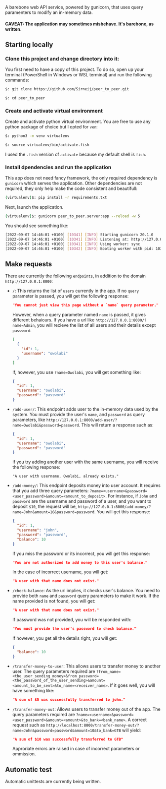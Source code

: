 A barebone web API service, powered by gunicorn, that uses query paramenters to modify an in-memory data.

#### CAVEAT: The application may sometimes misbehave. It's barebone, as written.

## Starting locally

### Clone this project and change directory into it:

You first need to have a copy of this project. To do so, open up your terminal (PowerShell in Windows or WSL terminal) and run the following commands:

```bash
$: git clone https://github.com/Sirneij/peer_to_peer.git

$: cd peer_to_peer
```

### Create and activate virtual environment

Create and activate python virtual environment. You are free to use any python package of choice but I opted for `ven`:

```bash
$: python3 -m venv virtualenv

$: source virtualenv/bin/activate.fish
```

I used the `.fish` version of `activate` because my default shell is `fish`.

### Install dpendencies and run the application

This app does not need fancy framework, the only required dependency is `gunicorn` which serves the application. Other dependencies are not required, they only help make the code consistent and beautifull:

```bash
(virtualenv)$: pip install -r requirements.txt
```

Next, launch the application.

```bash
(virtualenv)$: gunicorn peer_to_peer.server:app --reload -w 5
```

You should see something like:

```bash
[2022-09-07 14:46:01 +0100] [10341] [INFO] Starting gunicorn 20.1.0
[2022-09-07 14:46:01 +0100] [10341] [INFO] Listening at: http://127.0.0.1:8000 (10341)
[2022-09-07 14:46:01 +0100] [10341] [INFO] Using worker: sync
[2022-09-07 14:46:01 +0100] [10342] [INFO] Booting worker with pid: 10342
```

## Make requests

There are currently the following `endpoints`, in addition to the domain `http://127.0.0.1:8000`:

- `/`: This returns the list of `users` currently in the app. If no `query` parameter is passed, you will get the following response:
  ```json
  "You cannot just view this page without a `name` query parameter."
  ```
  However, when a query parameter named `name` is passed, it gives different behaiours. If you have a url like `http://127.0.0.1:8000/?name=Admin`, you will recieve the list of all users and their details except `password`:
  ```json
  [
    {
      "id": 1,
      "username": "owolabi"
    }
  ]
  ```
  If, however, you use `?name=Owolabi`, you will get something like:
  ```json
  {
    "id": 1,
    "username": "owolabi",
    "password": "password"
  }
  ```
- `/add-user/`: This endpoint adds user to the in-memory data used by the system. You must provide the user's `name`, and `password` as query parameters, like `http://127.0.0.1:8000/add-user/?name=Owolabi&password=password`. This will return a response such as:
  ```json
  {
    "id": 1,
    "username": "owolabi",
    "password": "password"
  }
  ```
  If you try adding another user with the same username, you will receive the following response:
  ```text
  "A user with username, Owolabi, already exists."
  ```
- `/add-money/`: This endpoint deposits money into user account. It requires that you add three query parameters: `?name=<username>&password=<user_password>&amount=<amount_to_deposit>`. For instance, if `John` and `password` are the username and password of a user, and you want to deposit `$10`, the request will be, `http://127.0.0.1:8000/add-money/?name=John&amount=10&password=password`. You will get this response:
  ```json
  {
    "id": 1,
    "username": "john",
    "password": "password",
    "balance": 10
  }
  ```
  If you miss the password or its incorrect, you will get this response:
  ```json
  "You are not authorized to add money to this user's balance."
  ```
  In the case of incorrect username, you will get:
  ```json
  "A user with that name does not exist."
  ```
- `/check-balance`: As the url implies, it checks user's balance. You need to provide both `name` and `password` query parameters to make it work. If the name provided is not found, you will get:
  ```json
  "A user with that name does not exist."
  ```
  If password was not provided, you will be responded with:
  ```json
  "You must provide the user's password to check balance."
  ```
  If however, you get all the details right, you will get:
  ```json
  {
    "balance": 10
  }
  ```
- `/transfer-money-to-user`: This allows users to transfer money to another user. The query parameters required are `?from_name=<the_user_sending_money>&from_password=<the_password_of_the_user_sending>&amount=<amount_to_be_sent>&to_name=<receiver_name>`. If it goes well, you will have something like:
  ```json
  "A sum of $5 was successfully transferred to john."
  ```
- `/transfer-money-out`: Allows users to transfer money out of the app. The query parameters required are `?name=<username>&password=<user_password>&amount=<amount>&to_bank=<bank_name>`. A correct request such as `http://localhost:8000/transfer-money-out/?name=John&password=password&amount=10&to_bank=GTB` will yield:
  ```json
  "A sum of $10 was successfully transferred to GTB"
  ```
  Approriate errors are raised in case of incorrect parameters or ommission.

## Automatic test

Automatic unittests are currently being written.
